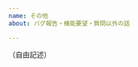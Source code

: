 ```yaml
---
name: その他
about: バグ報告・機能要望・質問以外の話

---
```


（自由記述）

<!-- 説明に必要なスクリーンショットがあれば貼り付けお願いします。-->
<!-- 画像ファイルをこの欄にドラッグ＆ドロップすれば画像が貼り付けられます -->
